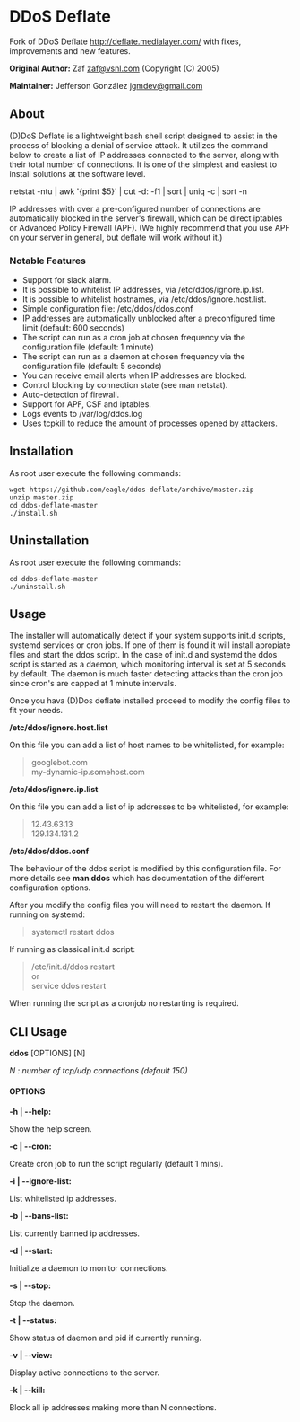# DDoS Deflate
Fork of DDoS Deflate http://deflate.medialayer.com/ with
fixes, improvements and new features.

**Original Author:** Zaf <zaf@vsnl.com> (Copyright (C) 2005)

**Maintainer:** Jefferson González <jgmdev@gmail.com>

## About

(D)DoS Deflate is a lightweight bash shell script designed to assist in
the process of blocking a denial of service attack. It utilizes the
command below to create a list of IP addresses connected to the server,
along with their total number of connections. It is one of the simplest
and easiest to install solutions at the software level.

netstat -ntu | awk '{print $5}' | cut -d: -f1 | sort | uniq -c | sort -n

IP addresses with over a pre-configured number of connections are
automatically blocked in the server's firewall, which can be direct
iptables or Advanced Policy Firewall (APF). (We highly recommend that
you use APF on your server in general, but deflate will work without it.)

### Notable Features

* Support for slack alarm.
* It is possible to whitelist IP addresses, via /etc/ddos/ignore.ip.list.
* It is possible to whitelist hostnames, via /etc/ddos/ignore.host.list.
* Simple configuration file: /etc/ddos/ddos.conf
* IP addresses are automatically unblocked after a preconfigured time limit (default: 600 seconds)
* The script can run as a cron job at chosen frequency via the configuration file (default: 1 minute)
* The script can run as a daemon at chosen frequency via the configuration file (default: 5 seconds)
* You can receive email alerts when IP addresses are blocked.
* Control blocking by connection state (see man netstat).
* Auto-detection of firewall.
* Support for APF, CSF and iptables.
* Logs events to /var/log/ddos.log
* Uses tcpkill to reduce the amount of processes opened by attackers.

## Installation

As root user execute the following commands:

```shell
wget https://github.com/eagle/ddos-deflate/archive/master.zip
unzip master.zip
cd ddos-deflate-master
./install.sh
```

## Uninstallation

As root user execute the following commands:

```shell
cd ddos-deflate-master
./uninstall.sh
```

## Usage

The installer will automatically detect if your system supports
init.d scripts, systemd services or cron jobs. If one of them is found
it will install apropiate files and start the ddos script. In the
case of init.d and systemd the ddos script is started as a daemon,
which monitoring interval is set at 5 seconds by default. The daemon
is much faster detecting attacks than the cron job since cron's are
capped at 1 minute intervals.

Once you hava (D)Dos deflate installed proceed to modify the config
files to fit your needs.

**/etc/ddos/ignore.host.list**

On this file you can add a list of host names to be whitelisted, for
example:

> googlebot.com <br />
> my-dynamic-ip.somehost.com

**/etc/ddos/ignore.ip.list**

On this file you can add a list of ip addresses to be whitelisted, for
example:

> 12.43.63.13 <br />
> 129.134.131.2

**/etc/ddos/ddos.conf**

The behaviour of the ddos script is modified by this configuration file.
For more details see **man ddos** which has documentation of the
different configuration options.

After you modify the config files you will need to restart the daemon.
If running on systemd:

> systemctl restart ddos

If running as classical init.d script:

> /etc/init.d/ddos restart <br />
> or <br />
> service ddos restart

When running the script as a cronjob no restarting is required.

## CLI Usage

**ddos** [OPTIONS] [N]

*N : number of tcp/udp  connections (default 150)*

#### OPTIONS

**-h | --help:**

   Show the help screen.

**-c | --cron:**

   Create cron job to run the script regularly (default 1 mins).

**-i | --ignore-list:**

   List whitelisted ip addresses.

**-b | --bans-list:**

   List currently banned ip addresses.

**-d | --start:**

   Initialize a daemon to monitor connections.

**-s | --stop:**

   Stop the daemon.

**-t | --status:**

   Show status of daemon and pid if currently running.

**-v | --view:**

   Display active connections to the server.

**-k | --kill:**

   Block all ip addresses making more than N connections.
